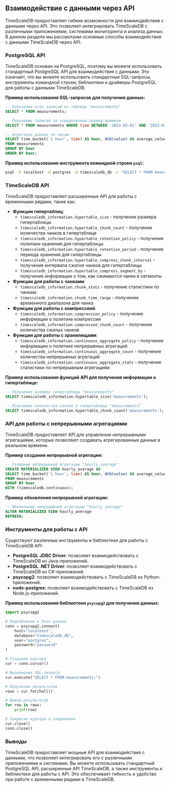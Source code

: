 ## Взаимодействие с данными через API

TimeScaleDB предоставляет гибкие возможности для взаимодействия с данными через API. Это позволяет интегрировать TimeScaleDB с различными приложениями, системами мониторинга и анализа данных. В данном разделе мы рассмотрим основные способы взаимодействия с данными TimeScaleDB через API.

### PostgreSQL API

TimeScaleDB основан на PostgreSQL, поэтому вы можете использовать стандартный PostgreSQL API для взаимодействия с данными. Это означает, что вы можете использовать стандартные SQL-запросы, инструменты командной строки, библиотеки и драйверы PostgreSQL для работы с данными TimeScaleDB.

**Пример использования SQL-запросов для получения данных:**

```sql
-- Получение всех записей из таблицы "measurements"
SELECT * FROM measurements;

-- Получение записей за определенный период времени
SELECT * FROM measurements WHERE time BETWEEN '2023-03-01' AND '2023-03-31';

-- Агрегация данных по часам
SELECT time_bucket('1 hour', time) AS hour, AVG(value) AS average_value
FROM measurements
GROUP BY hour
ORDER BY hour;
```

**Пример использования инструмента командной строки `psql`:**

```bash
psql -h localhost -U postgres -d timescaledb_db -c "SELECT * FROM measurements;"
```

### TimeScaleDB API

TimeScaleDB предоставляет расширенные API для работы с временными рядами, такие как:

* **Функции гипертаблиц**: 
    * `timescaledb_information.hypertable_size` - получение размера гипертаблицы
    * `timescaledb_information.hypertable_chunk_count` - получение количества чанков в гипертаблице
    * `timescaledb_information.hypertable_retention_policy` - получение политики хранения для гипертаблицы
    * `timescaledb_information.hypertable_retention_period` - получение периода хранения для гипертаблицы
    * `timescaledb_information.hypertable_compress_chunk_interval` - получение интервала сжатия чанков для гипертаблицы
    * `timescaledb_information.hypertable_compress_segment_by` - получение информации о том, как сжимаются чанки в сегменты
* **Функции для работы с чанками**:
    * `timescaledb_information.chunk_stats` - получение статистики по чанкам
    * `timescaledb_information.chunk_time_range` - получение временного диапазона для чанка
* **Функции для работы с компрессией**:
    * `timescaledb_information.compression_policy` - получение информации о политике компрессии
    * `timescaledb_information.compressed_chunk_count` - получение количества сжатых чанков
* **Функции для работы с хранилищами**:
    * `timescaledb_information.continuous_aggregate_policy` - получение информации о политике непрерывных агрегаций
    * `timescaledb_information.continuous_aggregate_count` - получение количества непрерывных агрегаций
    * `timescaledb_information.continuous_aggregate_stats` - получение статистики по непрерывным агрегациям

**Пример использования функций API для получения информации о гипертаблице:**

```sql
-- Получение размера гипертаблицы "measurements"
SELECT timescaledb_information.hypertable_size('measurements');

-- Получение количества чанков в гипертаблице "measurements"
SELECT timescaledb_information.hypertable_chunk_count('measurements');
```

### API для работы с непрерывными агрегациями

TimeScaleDB предоставляет API для управления непрерывными агрегациями, которые позволяют создавать агрегированные данные в реальном времени.

**Пример создания непрерывной агрегации:**

```sql
-- Создание непрерывной агрегации "hourly_average"
CREATE MATERIALIZED VIEW hourly_average AS
SELECT time_bucket('1 hour', time) AS hour, AVG(value) AS average_value
FROM measurements
GROUP BY hour
WITH (timescaledb.continuous);
```

**Пример обновления непрерывной агрегации:**

```sql
-- Обновление непрерывной агрегации "hourly_average"
ALTER MATERIALIZED VIEW hourly_average
REFRESH;
```

### Инструменты для работы с API

Существуют различные инструменты и библиотеки для работы с TimeScaleDB API:

* **PostgreSQL JDBC Driver**: позволяет взаимодействовать с TimeScaleDB из Java-приложений.
* **PostgreSQL .NET Driver**: позволяет взаимодействовать с TimeScaleDB из C#-приложений.
* **psycopg2**:  позволяет взаимодействовать с TimeScaleDB из Python-приложений.
* **node-postgres**:  позволяет взаимодействовать с TimeScaleDB из Node.js-приложений.

**Пример использования библиотеки `psycopg2` для получения данных:**

```python
import psycopg2

# Подключение к базе данных
conn = psycopg2.connect(
    host="localhost",
    database="timescaledb_db",
    user="postgres",
    password="password"
)

# Создание курсора
cur = conn.cursor()

# Выполнение SQL-запроса
cur.execute("SELECT * FROM measurements;")

# Получение результатов
rows = cur.fetchall()

# Вывод результатов
for row in rows:
    print(row)

# Закрытие курсора и соединения
cur.close()
conn.close()
```

### Выводы

TimeScaleDB предоставляет мощные API для взаимодействия с данными, что позволяет интегрировать его с различными приложениями и системами. Вы можете использовать стандартный PostgreSQL API, расширенные API TimeScaleDB, а также инструменты и библиотеки для работы с API. Это обеспечивает гибкость и удобство при работе с временными рядами в TimeScaleDB.
